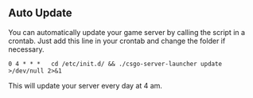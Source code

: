 ## Auto Update

You can automatically update your game server by calling the script in a crontab.
Just add this line in your crontab and change the folder if necessary.

```
0 4 * * *   cd /etc/init.d/ && ./csgo-server-launcher update >/dev/null 2>&1
```

This will update your server every day at 4 am.
